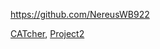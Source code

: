 
<!-- Give link to your github home page -->
<span id="github">https://github.com/NereusWB922</span>

<!-- [CS3281: Give your NUS-OSS project][CS3282: give your internal and external projects related to the module] -->
<span id="projects">[CATcher](https://github.com/CATcher-org/CATcher), [Project2]()</span>
